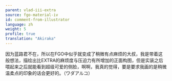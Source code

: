 ```yaml
---
parent: vlad-iii-extra
source: fgo-material-iv
id: comment-from-illustrator
language: zh
weight: 5
profile: true
translation: "Akiraka"
---
```


因为蓝路君不在，所以在FGO中似乎就变成了稍微有点麻烦的大叔，我是带着这般想法，描绘出比EXTRA的麻烦度与压迫力有所增加的正面构图，但是实装之后喂起来之后就能看到超级可爱的侧脸，啊啊，我真的觉得，要是要求我画的是稍微温柔点的印象的话会更好的。（ワダアルコ）
